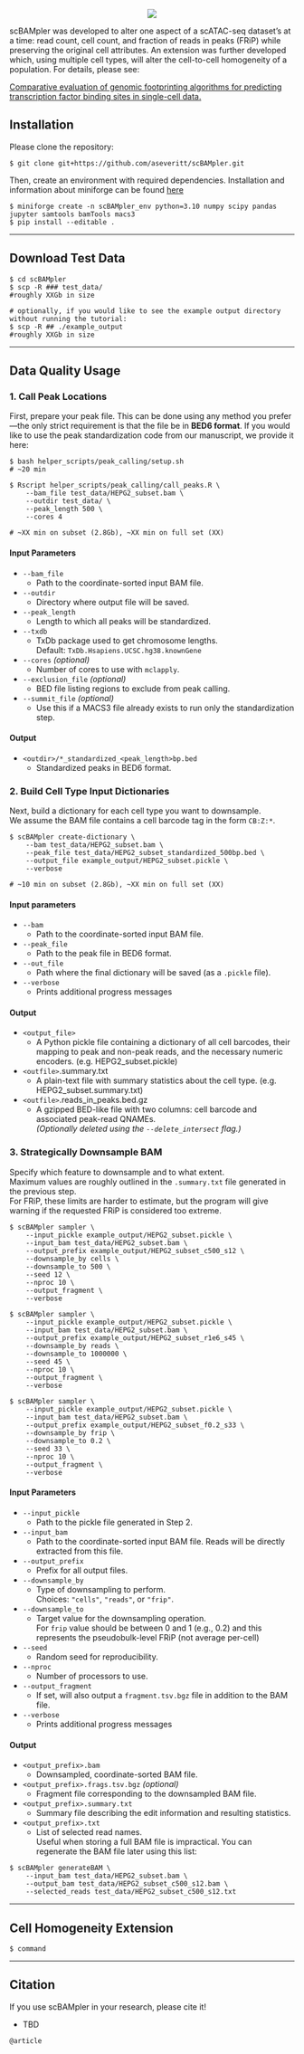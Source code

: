 
<p align ="center">
<img src='https://github.com/aseveritt/scBAMpler/blob/main/docs/scBAMpler.png' style="max-width: 100%; height: auto;">
</p>

scBAMpler was developed to alter one aspect of a scATAC-seq dataset’s at a time: read count, cell count, and fraction of reads in peaks (FRiP) while preserving the original cell attributes. An extension was further developed which, using multiple cell types, will alter the cell-to-cell homogeneity of a population. For details, please see:

[Comparative evaluation of genomic footprinting algorithms for predicting transcription factor binding sites in single-cell data.](TBD)

## Installation

Please clone the repository:

    $ git clone git+https://github.com/aseveritt/scBAMpler.git

Then, create an environment with required dependencies. Installation and information about miniforge can be found [here](https://github.com/conda-forge/miniforge)

    $ miniforge create -n scBAMpler_env python=3.10 numpy scipy pandas jupyter samtools bamTools macs3
    $ pip install --editable .


---------------

## Download Test Data
```
$ cd scBAMpler
$ scp -R ### test_data/
#roughly XXGb in size

# optionally, if you would like to see the example output directory without running the tutorial:
$ scp -R ## ./example_output
#roughly XXGb in size
```

---------------

## Data Quality Usage

### 1. Call Peak Locations

First, prepare your peak file. This can be done using any method you prefer—the only strict requirement is that the file be in **BED6 format**.
If you would like to use the peak standardization code from our manuscript, we provide it here:

```
$ bash helper_scripts/peak_calling/setup.sh
# ~20 min

$ Rscript helper_scripts/peak_calling/call_peaks.R \
    --bam_file test_data/HEPG2_subset.bam \
    --outdir test_data/ \
    --peak_length 500 \
    --cores 4

# ~XX min on subset (2.8Gb), ~XX min on full set (XX)
```

#### Input Parameters
* `--bam_file`  
    - Path to the coordinate-sorted input BAM file.
* `--outdir`  
    - Directory where output file will be saved.
* `--peak_length`  
    - Length to which all peaks will be standardized.
* `--txdb`  
    - TxDb package used to get chromosome lengths.  
      Default: `TxDb.Hsapiens.UCSC.hg38.knownGene`
* `--cores` *(optional)*  
    - Number of cores to use with `mclapply`.
* `--exclusion_file` *(optional)*  
    - BED file listing regions to exclude from peak calling.
* `--summit_file` *(optional)*  
    - Use this if a MACS3 file already exists to run only the standardization step.

#### Output
* `<outdir>/*_standardized_<peak_length>bp.bed`  
    - Standardized peaks in BED6 format.





### 2. Build Cell Type Input Dictionaries
Next, build a dictionary for each cell type you want to downsample.  
We assume the BAM file contains a cell barcode tag in the form `CB:Z:*`.

```
$ scBAMpler create-dictionary \
    --bam test_data/HEPG2_subset.bam \
    --peak_file test_data/HEPG2_subset_standardized_500bp.bed \
    --output_file example_output/HEPG2_subset.pickle \
    --verbose

# ~10 min on subset (2.8Gb), ~XX min on full set (XX)
```
   
#### Input parameters  
* `--bam`
    - Path to the coordinate-sorted input BAM file.
* `--peak_file`
    - Path to the peak file in BED6 format.
* `--out_file`
    - Path where the final dictionary will be saved (as a `.pickle` file).
* `--verbose`
    - Prints additional progress messages

#### Output    
* `<output_file>`  
    - A Python pickle file containing a dictionary of all cell barcodes, their mapping to peak and non-peak reads, and the necessary numeric encoders. (e.g. HEPG2_subset.pickle)
* `<outfile>`.summary.txt
    - A plain-text file with summary statistics about the cell type.  (e.g. HEPG2_subset.summary.txt)
* `<outfile>`.reads_in_peaks.bed.gz
    - A gzipped BED-like file with two columns: cell barcode and associated peak-read QNAMEs.  
      *(Optionally deleted using the `--delete_intersect` flag.)*
    



### 3. Strategically Downsample BAM
Specify which feature to downsample and to what extent.  
Maximum values are roughly outlined in the `.summary.txt` file generated in the previous step.  
For FRiP, these limits are harder to estimate, but the program will give warning if the requested FRiP is considered too extreme.

```
$ scBAMpler sampler \
    --input_pickle example_output/HEPG2_subset.pickle \
    --input_bam test_data/HEPG2_subset.bam \
    --output_prefix example_output/HEPG2_subset_c500_s12 \
    --downsample_by cells \
    --downsample_to 500 \
    --seed 12 \
    --nproc 10 \
    --output_fragment \
    --verbose

$ scBAMpler sampler \
    --input_pickle example_output/HEPG2_subset.pickle \
    --input_bam test_data/HEPG2_subset.bam \
    --output_prefix example_output/HEPG2_subset_r1e6_s45 \
    --downsample_by reads \
    --downsample_to 1000000 \
    --seed 45 \
    --nproc 10 \
    --output_fragment \
    --verbose

$ scBAMpler sampler \
    --input_pickle example_output/HEPG2_subset.pickle \
    --input_bam test_data/HEPG2_subset.bam \
    --output_prefix example_output/HEPG2_subset_f0.2_s33 \
    --downsample_by frip \
    --downsample_to 0.2 \
    --seed 33 \
    --nproc 10 \
    --output_fragment \
    --verbose
```

#### Input Parameters
* `--input_pickle`  
    - Path to the pickle file generated in Step 2.
* `--input_bam`  
    - Path to the coordinate-sorted input BAM file. Reads will be directly extracted from this file.
* `--output_prefix`  
    - Prefix for all output files.
* `--downsample_by`  
    - Type of downsampling to perform.  
      Choices: `"cells"`, `"reads"`, or `"frip"`.
* `--downsample_to`  
    - Target value for the downsampling operation.  
      For `frip` value should be between 0 and 1 (e.g., 0.2) and this represents the pseudobulk-level FRiP (not average per-cell)
* `--seed`  
    - Random seed for reproducibility.
* `--nproc`  
    - Number of processors to use.
* `--output_fragment`  
    - If set, will also output a `fragment.tsv.bgz` file in addition to the BAM file.
* `--verbose`
    - Prints additional progress messages

#### Output
* `<output_prefix>.bam`  
    - Downsampled, coordinate-sorted BAM file.
* `<output_prefix>.frags.tsv.bgz` *(optional)*  
    - Fragment file corresponding to the downsampled BAM file.
* `<output_prefix>.summary.txt`  
    - Summary file describing the edit information and resulting statistics.
* `<output_prefix>.txt`  
    - List of selected read names.  
      Useful when storing a full BAM file is impractical. You can regenerate the BAM file later using this list:

```    
$ scBAMpler generateBAM \
    --input_bam test_data/HEPG2_subset.bam \
    --output_bam test_data/HEPG2_subset_c500_s12.bam \
    --selected_reads test_data/HEPG2_subset_c500_s12.txt
```

---------------

## Cell Homogeneity Extension

    $ command





---------------
## Citation

If you use scBAMpler in your research, please cite it!

- TBD

```
@article
```

